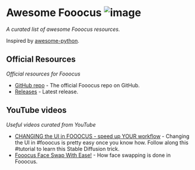 # Awesome Fooocus ![image](https://github.com/sindresorhus/awesome/blob/main/media/badge-flat.svg)
_A curated list of awesome Fooocus resources._

Inspired by [awesome-python](https://awesome-python.com/).

## Official Resources
_Official resources for Fooocus_

- [GitHub repo](https://github.com/lllyasviel/Fooocus) - The official Fooocus repo on GitHub.
- [Releases](https://github.com/lllyasviel/Fooocus/releases) - Latest release.

## YouTube videos
_Useful videos curated from YouTube_

- [CHANGING the UI in FOOOCUS - speed up YOUR workflow](https://www.youtube.com/watch?v=9PNooWUSOPY) - Changing the UI in #fooocus is pretty easy once you know how.  Follow along this #tutorial to learn this Stable Diffusion trick.
- [Fooocus Face Swap With Ease!](https://www.youtube.com/watch?v=PaGrBsD2aNM) - How face swapping is done in Fooocus.
